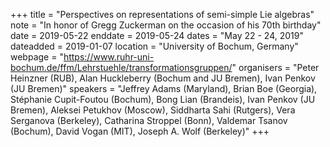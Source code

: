 +++
title = "Perspectives on representations of semi-simple Lie algebras"
note = "In honor of Gregg Zuckerman on the occasion of his 70th birthday"
date = 2019-05-22
enddate = 2019-05-24
dates = "May 22 - 24, 2019"
dateadded = 2019-01-07
location = "University of Bochum, Germany"
webpage = "https://www.ruhr-uni-bochum.de/ffm/Lehrstuehle/transformationsgruppen/"
organisers = "Peter Heinzner (RUB), Alan Huckleberry (Bochum and JU Bremen), Ivan Penkov (JU Bremen)"
speakers = "Jeffrey Adams (Maryland), Brian Boe (Georgia), Stéphanie Cupit-Foutou (Bochum), Bong Lian (Brandeis), Ivan Penkov (JU Bremen), Aleksei Petukhov (Moscow), Siddharta Sahi (Rutgers), Vera Serganova (Berkeley), Catharina Stroppel (Bonn), Valdemar Tsanov (Bochum), David Vogan (MIT), Joseph A. Wolf (Berkeley)"
+++
